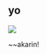 ## yo

<img src="https://external-content.duckduckgo.com/iu/?u=https%3A%2F%2Fotakuusamagazine.com%2Fwp-content%2Fuploads%2F2018%2F12%2Fyuruyuri-10-header.jpg&f=1&nofb=1">

~~akarin!

